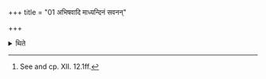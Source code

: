 +++
title = "01 अभिषवादि माध्यन्दिनं सवनन्"

+++

<details><summary>थिते</summary>

1. The midday-pressing is performed beginning with the (rite called) Abhiṣava[^1] (principal act of pressing).  

[^1]: See and cp. XII. 12.1ff.  
</details>
